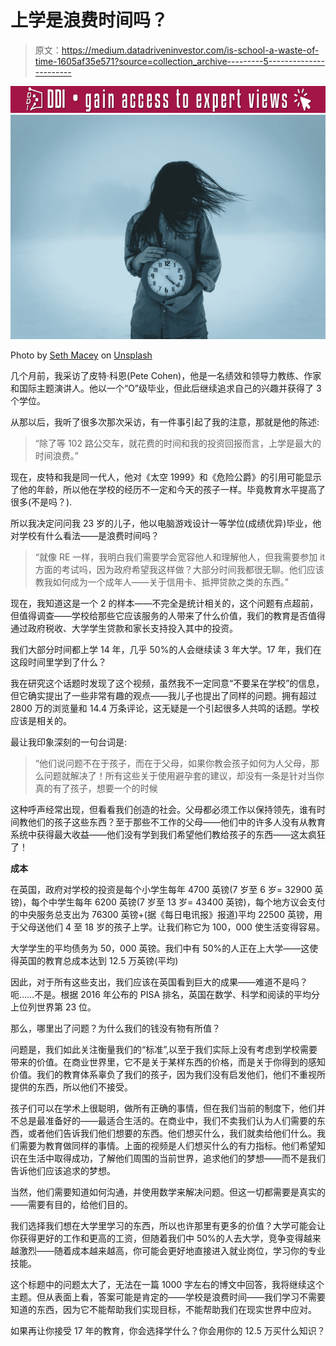 # 上学是浪费时间吗？

> 原文：<https://medium.datadriveninvestor.com/is-school-a-waste-of-time-1605af35e571?source=collection_archive---------5----------------------->

[![](img/bc3aa43163953fa70728c0f8dfe49494.png)](http://www.track.datadriveninvestor.com/Split11-20)![](img/b743db1d747cfbf7e6b900677d878ced.png)

Photo by [Seth Macey](https://unsplash.com/@sethmacey?utm_source=medium&utm_medium=referral) on [Unsplash](https://unsplash.com?utm_source=medium&utm_medium=referral)

几个月前，我采访了皮特·科恩(Pete Cohen)，他是一名绩效和领导力教练、作家和国际主题演讲人。他以一个“O”级毕业，但此后继续追求自己的兴趣并获得了 3 个学位。

从那以后，我听了很多次那次采访，有一件事引起了我的注意，那就是他的陈述:

> “除了等 102 路公交车，就花费的时间和我的投资回报而言，上学是最大的时间浪费。”

现在，皮特和我是同一代人，他对《太空 1999》和《危险公爵》的引用可能显示了他的年龄，所以他在学校的经历不一定和今天的孩子一样。毕竟教育水平提高了很多(不是吗？).

所以我决定问问我 23 岁的儿子，他以电脑游戏设计一等学位(成绩优异)毕业，他对学校有什么看法——是浪费时间吗？

> “就像 RE 一样，我明白我们需要学会宽容他人和理解他人，但我需要参加 it 方面的考试吗，因为政府希望我这样做？大部分时间我都很无聊。他们应该教我如何成为一个成年人——关于信用卡、抵押贷款之类的东西。”

现在，我知道这是一个 2 的样本——不完全是统计相关的，这个问题有点超前，但值得调查——学校给那些它应该服务的人带来了什么价值，我们的教育是否值得通过政府税收、大学学生贷款和家长支持投入其中的投资。

我们大部分时间都上学 14 年，几乎 50%的人会继续读 3 年大学。17 年，我们在这段时间里学到了什么？

我在研究这个话题时发现了这个视频，虽然我不一定同意“不要呆在学校”的信息，但它确实提出了一些非常有趣的观点——我儿子也提出了同样的问题。拥有超过 2800 万的浏览量和 14.4 万条评论，这无疑是一个引起很多人共鸣的话题。学校应该是相关的。

最让我印象深刻的一句台词是:

> “他们说问题不在于孩子，而在于父母，如果你教会孩子如何为人父母，那么问题就解决了！所有这些关于使用避孕套的建议，却没有一条是针对当你真的有了孩子，想要一个的时候

这种呼声经常出现，但看看我们创造的社会。父母都必须工作以保持领先，谁有时间教他们的孩子这些东西？至于那些不工作的父母——他们中的许多人没有从教育系统中获得最大收益——他们没有学到我们希望他们教给孩子的东西——这太疯狂了！

**成本**

在英国，政府对学校的投资是每个小学生每年 4700 英镑(7 岁至 6 岁= 32900 英镑)，每个中学生每年 6200 英镑(7 岁至 13 岁= 43400 英镑)，每个地方议会支付的中央服务总支出为 76300 英镑+(据《每日电讯报》报道)平均 22500 英镑，用于父母送他们 4 至 18 岁的孩子上学。让我们称它为 100，000 使生活变得容易。

大学学生的平均债务为 50，000 英镑。我们中有 50%的人正在上大学——这使得英国的教育总成本达到 12.5 万英镑(平均)

因此，对于所有这些支出，我们应该在英国看到巨大的成果——难道不是吗？呃……不是。根据 2016 年公布的 PISA 排名，英国在数学、科学和阅读的平均分上位列世界第 23 位。

那么，哪里出了问题？为什么我们的钱没有物有所值？

问题是，我们如此关注衡量我们的“标准”,以至于我们实际上没有考虑到学校需要带来的价值。在商业世界里，它不是关于某样东西的价格，而是关于你得到的感知价值。我们的教育体系辜负了我们的孩子，因为我们没有启发他们，他们不重视所提供的东西，所以他们不接受。

孩子们可以在学术上很聪明，做所有正确的事情，但在我们当前的制度下，他们并不总是最准备好的——最适合生活的。在商业中，我们不卖我们认为人们需要的东西，或者他们告诉我们他们想要的东西。他们想买什么，我们就卖给他们什么。我们需要为教育做同样的事情。上面的视频是人们想买什么的有力指标。他们希望知识在生活中取得成功，了解他们周围的当前世界，追求他们的梦想——而不是我们告诉他们应该追求的梦想。

当然，他们需要知道如何沟通，并使用数学来解决问题。但这一切都需要是真实的——需要有目的，给他们目的。

我们选择我们想在大学里学习的东西，所以也许那里有更多的价值？大学可能会让你获得更好的工作和更高的工资，但随着我们中 50%的人去大学，竞争变得越来越激烈——随着成本越来越高，你可能会更好地直接进入就业岗位，学习你的专业技能。

这个标题中的问题太大了，无法在一篇 1000 字左右的博文中回答，我将继续这个主题。但从表面上看，答案可能是肯定的——学校是浪费时间——我们学习不需要知道的东西，因为它不能帮助我们实现目标，不能帮助我们在现实世界中应对。

如果再让你接受 17 年的教育，你会选择学什么？你会用你的 12.5 万买什么知识？